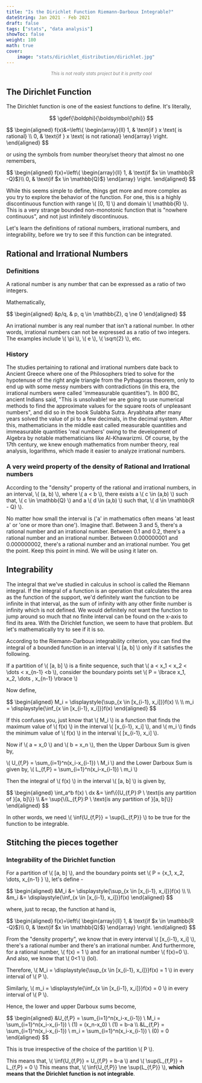 ```yaml
---
title: "Is the Dirichlet Function Riemann-Darboux Integrable?"
dateString: Jan 2021 - Feb 2021
draft: false
tags: ["stats", "data analysis"]
showToc: false
weight: 180
math: true
cover:
    image: "stats/dirichlet_distribution/dirichlet.jpg"
--- 
```

<p style="text-align: center; font-style: italic; color: #808080;">
  <small>This is not really stats project but it is pretty cool</small>
</p>


## The Dirichlet Function

The Dirichlet function is one of the easiest functions to define. It's literally,

$$
\gdef{\boldphi}{\boldsymbol{\phi}}
$$


<div>
$$
\begin{aligned}
  f(x)&=\left\{
    \begin{array}{ll}
      1, & \text{if } x \text{ is rational} \\
      0, & \text{if } x \text{ is not rational}
    \end{array}
  \right.
\end{aligned}
$$
</div>

or using the symbols from number theory/set theory that almost no one remembers,

<div>
$$
\begin{aligned}
  f(x)=\left\{
    \begin{array}{ll}
      1, &amp; \text{if $x \in \mathbb{R -Q}$}\\
      0, &amp; \text{if $x \in \mathbb{Q}$}
    \end{array}
  \right.
\end{aligned}
$$
</div>

While this seems simple to define, things get more and more complex as you try to explore the behavior of the function. For one, this is a highly discontinuous function with range \\( [0, 1] \\) and domain \\( \mathbb{R} \\). This is a very strange bounded non-monotonic function that is "nowhere continuous", and not just infinitely discontinuous.

Let's learn the definitions of rational numbers, irrational numbers, and integrability, before we try to see if this function can be integrated.

## Rational and Irrational Numbers

### Definitions

A rational number is any number that can be expressed as a ratio of two integers. 

Mathematically,

<div>
$$
\begin{aligned}
&amp;p/q, &amp; p, q \in \mathbb{Z}, q \ne 0
\end{aligned}
$$
</div>

An irrational number is any real number that isn't a rational number. In other words, irrational numbers can not be expressed as a ratio of two integers. The examples include \\( \pi \\), \\( e \\), \\( \sqrt{2} \\), etc.

### History

The studies pertaining to rational and irrational numbers date back to Ancient Greece where one of the Philosophers tried to solve for the hypotenuse of the right angle triangle from the Pythagoras theorem, only to end up with some messy numbers with contradictions (in this era, the irrational numbers were called 'immeasurable quantities"). In 800 BC, ancient Indians said, "This is unsolvable! we are going to use numerical methods to find the approximate values for the square roots of unpleasant numbers", and did so in the book Sulabha Sutra. Aryabhata after many years solved the value of pi to a few decimals, in the decimal system. After this, mathematicians in the middle east called measurable quantities and immeasurable quantities 'real numbers' owing to the development of Algebra by notable mathematicians like Al-Khawarizmi. Of course, by the 17th century, we knew enough mathematics from number theory, real analysis, logarithms, which made it easier to analyze irrational numbers.

### A very weird property of the density of Rational and Irrational numbers

According to the "density" property of the rational and irrational numbers, in an interval, \\( (a, b) \\), where \\( a < b \\), there exists a \\( c \in (a,b) \\) such that, \\( c \in \mathbb{Q} \\) and a \\( d \in (a,b) \\) such that, \\( d \in \mathbb{R - Q} \\).

No matter how small the interval is ('a' in mathematics often means 'at least a' or 'one or more than one'). Imagine that!. Between 3 and 5, there's a rational number and an irrational number. Between 0.1 and 0.2, there's a rational number and an irrational number. Between 0.000000001 and 0.000000002, there's a rational number and an irrational number. You get the point. Keep this point in mind. We will be using it later on.

## Integrability

The integral that we've studied in calculus in school is called the Riemann integral. If the integral of a function is an operation that calculates the area as the function of the support, we'd definitely want the function to be infinite in that interval, as the sum of infinity with any other finite number is infinity which is not defined. We would definitely not want the function to jump around so much that no finite interval can be found on the x-axis to find its area. With the Dirichlet function, we seem to have that problem. But let's mathematically try to see if it is so.

According to the Riemann-Darboux integrability criterion, you can find the integral of a bounded function in an interval \\( [a, b] \\) only if it satisfies the following.

If a partition of \\( [a, b] \\) is a finite sequence, such that \\( a < x_1 < x_2 < \dots < x_{n-1} <b \\), consider the boundary points set 
\\( P = \lbrace x_1, x_2, \dots , x_{n-1} \rbrace \\)

Now define,

<div>
$$
\begin{aligned}
M_i = \displaystyle{\sup_{x \in [x_{i-1}, x_i]}}f(x) \\ \\
m_i = \displaystyle{\inf_{x \in [x_{i-1}, x_i]}}f(x)
\end{aligned}
$$
</div>

If this confuses you, just know that \\( M_i \\) is a function that finds the maximum value of \\( f(x) \\) in the interval \\( [x_{i-1}, x_i] \\), and \\( m_i \\) finds the minimum value of \\( f(x) \\) in the interval \\( [x_{i-1}, x_i] \\).

Now if \\( a = x_0 \\) and \\( b = x_n \\), then the Upper Darboux Sum is given by,

\\( U_{f,P} = \sum_{i=1}^n(x_i-x_{i-1}) \ M_i \\)
and the Lower Darboux Sum is given by,
\\( L_{f,P} = \sum_{i=1}^n(x_i-x_{i-1}) \ m_i \\)

Then the integral of \\( f(x) \\) in the interval \\( [a, b] \\) is given by,

<div>
$$ \begin{aligned} \int_a^b f(x) \ dx &= \inf\{{U_{f,P}:P \ \text{is any partition of }[a, b]\}} \\ &= \sup{\{L_{f,P}:P \ \text{is any partition of }[a, b]\}} \end{aligned} $$
</div>

In other words, we need \\( \inf{U_{f,P}} = \sup{L_{f,P}} \\) to be true for the function to be integrable.

## Stitching the pieces together
### Integrability of the Dirichlet function

For a partition of \\( [a, b] \\), and the boundary points set \\( P = \{x_1, x_2, \dots, x_{n-1} \} \\), let's define -

<div>
$$
\begin{aligned}
&amp;M_i &amp;= \displaystyle{\sup_{x \in [x_{i-1}, x_i]}}f(x) \\ \\
&amp;m_i &amp;= \displaystyle{\inf_{x \in [x_{i-1}, x_i]}}f(x)
\end{aligned}
$$
</div>

where, just to recap, the function at hand is,

<div>
$$
\begin{aligned}
  f(x)=\left\{
    \begin{array}{ll}
      1, &amp; \text{if $x \in \mathbb{R -Q}$}\\
      0, &amp; \text{if $x \in \mathbb{Q}$}
    \end{array}
  \right.
\end{aligned}
$$
</div>

From the "density property", we know that in every interval \\( [x_{i-1}, x_i] \\), there's a rational number and there's an irrational number. And furthermore, for a rational number, \\( f(x) = 1 \\) and for an irrational number \\( f(x)=0 \\). And also, we know that \\( 0<1 \\) (lol).

Therefore, \\( M_i = \displaystyle{\sup_{x \in [x_{i-1}, x_i]}}f(x) = 1 \\) in every interval of \\( P \\).

Similarly, \\( m_i = \displaystyle{\inf_{x \in [x_{i-1}, x_i]}}f(x) = 0 \\) in every interval of \\( P \\).

Hence, the lower and upper Darboux sums become,

<div>
$$
\begin{aligned}
&amp;U_{f,P} = \sum_{i=1}^n(x_i-x_{i-1}) \ M_i = \sum_{i=1}^n(x_i-x_{i-1}) \ (1) = (x_n-x_0) \ (1) = b-a \\
&amp;L_{f,P} = \sum_{i=1}^n(x_i-x_{i-1}) \ m_i = \sum_{i=1}^n(x_i-x_{i-1}) \ (0) = 0
\end{aligned}
$$
</div>

This is true irrespective of the choice of the partition \\( P \\).

This means that, \\( \inf{U_{f,P}} = U_{f,P} = b-a \\) and \\( \sup{L_{f,P}} = L_{f,P} = 0 \\)
This means that, \\( \inf{U_{f,P}} \ne \sup{L_{f,P}} \\), **which means that the Dirichlet function is not integrable**.


